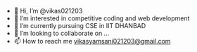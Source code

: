 - 👋 Hi, I’m @vikas021203
- 👀 I’m interested in competitive coding and web development
- 🌱 I’m currently pursuing CSE in IIT DHANBAD
- 💞️ I’m looking to collaborate on ...
- 📫 How to reach me vikasyamsani021203@gmail.com

<!---
vikas021203/vikas021203 is a ✨ special ✨ repository because its `README.md` (this file) appears on your GitHub profile.
You can click the Preview link to take a look at your changes.
--->
